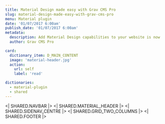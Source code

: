 ```yaml
---
title: Material Design made easy with Grav CMS Pro
slug: material-design-made-easy-with-grav-cms-pro
menu: Material plugin
date: '01/07/2017 6:00am'
publish_date: '01/07/2017 6:00am'
metadata:
  description: Add Material Design capabilities to your website is now made very simple thanks to Grav CMS Pro shortcodes implementation of Materialize framework
  author: Grav CMS Pro

card:
  dictionary_item: D_MAIN_CONTENT
  image: 'material-header.jpg'
  action:
    url: self
    label: 'read'

dictionaries:
  - material-plugin
  - shared
---
```


<| SHARED.NAVBAR |>
<| SHARED.MATERIAL_HEADER |>
<| SHARED.SIDENAV_CENTRE |>
<| SHARED.GRID_TWO_COLUMNS |>
<| SHARED.FOOTER |>
